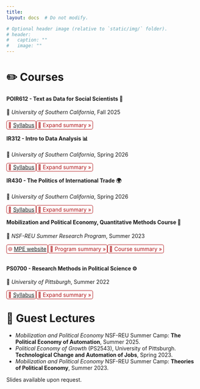 ```yaml
---
title: 
layout: docs  # Do not modify.

# Optional header image (relative to `static/img/` folder).
# header:
#   caption: ""
#   image: ""
---
```


<style>
details {
  float:left;
  cursor: pointer;
}

details > summary:hover {
    color: #fff;
    background-color: #b21619 !important;
}

details > summary {
  display: inline-block;
  margin-bottom: 0.25em;
  padding: 0.125em 0.25em;
  color: #b21619;
  text-align: center;
  text-decoration: none !important;
  border: 1px solid;
  border-color: #b21619;
  border-radius: 4px;
  cursor: pointer;
}

details > summary::-webkit-details-marker {
  display: none;
  float:left;
}

details > p {
  margin-bottom: 0.25em;
  padding: 0.125em 0.25em;
  box-shadow: 1px 1px 2px #bbbbbb;
}
</style>

# ✏️ Courses  

####   POIR612 - Text as Data for Social Scientists  🤖
📍 _University of Southern California_, Fall 2025  

<details><summary>📄 <a href="https://colab.research.google.com/drive/1YMkoWyMPIHYvRtw5RLlUnJ7wxDdVodfv?usp=sharing">Syllabus</a></summary><p> </p>
</details> 
<details><summary>📖 Expand summary »</summary><p>The course introduces social scientists to computational techniques for analyzing large-scale textual information. In an era where vast amounts of text—from policy speeches and legislative documents to social media and news archives—shape our understanding of the world, this course equips students with the methodological tools to extract meaningful insights from unstructured data. Bridging natural language processing (NLP), machine learning, Bayesian statistics, and the social sciences, the course focuses on practical applications in areas like political discourse analysis, sentiment detection, and policy communication. Students will learn essential preprocessing techniques (e.g., tokenization, stemming, stopword removal), text representation methods (bag-of-words, word embeddings), and advanced modeling approaches, including supervised learning, topic modeling, and deep learning techniques such as BERT and large language models (LLMs) like OpenAI and LLAMA. By integrating hands-on coding exercises with theoretical discussions, the course prepares students to engage with textual data critically, ensuring they can apply these techniques to real-world social science research while considering the ethical and methodological challenges of working with text-based data.</p>
</details>  
<br>

  
####  IR312 - Intro to Data Analysis  📊
📍 _University of Southern California_, Spring 2026  

<details><summary>📄 <a href="https://gonzalez-rostani.com/img/Papers/Methods_Spring2026.pdf">Syllabus</a></summary><p> </p>
</details> 
<details><summary>📖 Expand summary »</summary><p>How can we measure income inequality? What factors predict election outcomes? Do policy interventions effectively reduce poverty? Social scientists, policymakers, businesses, and non-profit organizations increasingly rely on data to answer these pressing questions—using it to describe trends, predict outcomes, and inform decisions. This course equips students with the tools to analyze data, draw statistical inferences, and apply causal reasoning to real-world political, social, and economic issues. Through hands-on experience with quantitative methods used in academic research, policy analysis, and the private sector, students will gain essential data skills—no prior statistical knowledge is required. </p>
</details>  
<br>
  
####  IR430 - The Politics of International Trade  🌍
📍 _University of Southern California_, Spring 2026  

<details><summary>📄 <a href="https://gonzalez-rostani.com/img/Papers/IPE_Spring2026.pdf">Syllabus</a></summary><p> </p>
</details> 
<details><summary>📖 Expand summary »</summary><p>How do political and economic forces shape global trade? What are the key theories explaining trade patterns, and how do they apply to modern challenges like climate change and automation? This course explores the political economy of international trade, tracing foundational theories and debates while examining contemporary issues. Students will engage with classic and modern perspectives to understand how trade policies are shaped, who benefits from them, and how global economic shifts influence political decision-making.</p>
</details>  
<br>

####  Mobilization and Political Economy, Quantitative Methods Course  📢
📍 _NSF-REU Summer Research Program_, Summer 2023  

<details><summary>🌐 <a href="https://www.migapprogram.com/">MPE website</a></summary><p> </p>
</details>  
<details><summary>📖 Program summary »</summary><p>The MPE Summer Program is an eight-week, in-residence research and mentoring initiative funded by the National Science Foundation (NSF) through a Research Experience for Undergraduates (REU) award (Award No. #2150250). Designed to support underrepresented and first-generation undergraduate students, the program prioritizes recruiting from Minority Serving Institutions (MSIs). It enhances academic success through rigorous methodological training and structured guidance for graduate school applications. With an interdisciplinary approach, MPE equips students with the analytical tools to examine key issues in mobilization and political economy. By integrating theory with hands-on data analysis, participants develop essential research skills to tackle pressing social, political, and policy challenges, bridging the gap between academia and real-world applications.</p>
</details>  
<details><summary>📖 Course summary »</summary><p>The Quantitative Methods Course lays a strong foundation in research design, descriptive statistics, and regression analysis before advancing to complex techniques like hypothesis testing and multi-level modeling (MLM). These methods are particularly powerful in examining structural inequalities, allowing students to analyze the interplay between individual behaviors and systemic factors. A key component of the course is hands-on training in R programming, enabling participants to work with real-world datasets, such as the Collaborative Multi-racial Post-election Survey (CMPS) and census data. The program provides students with essential analytical skills for academia, government, and private industry by combining methodological rigor with a focus on diversity and inclusion. Students gain valuable experience in data management, statistical modeling, and policy analysis—preparing them for a world increasingly driven by data science.</p>
</details>  
<br>
<br>

####  PS0700 - Research Methods in Political Science  ⚙️
📍 _University of Pittsburgh_, Summer 2022  

<details><summary>📄 <a href="https://www.dropbox.com/s/shpfv8m1ke1iyr3/PS0700_S22.pdf?dl=0">Syllabus</a></summary><p> </p>
</details>  
<details><summary>📖 Expand summary »</summary><p>The course aims to provide students with the ability to understand, explain, and perform political science quantitative research. The focus will be on data analysis, and students will learn how to draw statistical inferences and causal reasoning. No previous statistical knowledge is required for this course. After taking this course, students will be able to read and understand the methodology used by social media reports, policy memos, and most academic articles in political science. This course will represent an essential skill for students as the first step into a world that is increasingly dependent on data science.</p>
</details>  
<br>
  
# 🎤 Guest Lectures  

- _Mobilization and Political Economy_ NSF-REU Summer Camp: **The Political Economy of Automation**, Summer 2025.  
- _Political Economy of Growth_ (PS2543), University of Pittsburgh. **Technological Change and Automation of Jobs**, Spring 2023.  
- _Mobilization and Political Economy_ NSF-REU Summer Camp: **Theories of Political Economy**, Summer 2023.  

Slides available upon request. 

<br>

